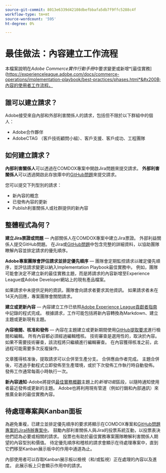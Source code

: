 ```yaml
---
source-git-commit: 8013e6339d42108dbefbbafa5db7f9ffc5288c4f
workflow-type: tm+mt
source-wordcount: '595'
ht-degree: 0%

---
```

# 最佳做法：內容建立工作流程

本檔案說明在&#x200B;*Adobe Commerce實作行動手冊*&#x200B;中要求變更或新增&#x200B;*[最佳實務] (https://experienceleague.adobe.com/docs/commerce-operations/implementation-playbook/best-practices/phases.html*&#x200B;內容的使用者工作流程。

## 誰可以建立請求？

Adobe接受來自內部和外部利害關係人的請求，包括但不限於以下群組中的個人：

- Adobe合作夥伴
- AdobeCTAG （客戶技術顧問小組）、客戶支援、客戶成功、工程團隊

## 如何建立請求？

**內部利害關係人**&#x200B;可以透過在COMDOX專案中開啟Jira問題來提交請求。 **外部利害關係人**&#x200B;可以透過開啟此存放庫中的[GitHub問題](https://github.com/AdobeDocs/commerce-operations.en/issues/new/choose)來提交請求。

您可以提交下列型別的請求：

- 新內容的概念
- 已發佈內容的更新
- Publish利害關係人或社群提供的新內容

## 整體程式為何？


**建立Jira票證或問題** — 內部關係人在COMDOX專案中建立Jira票證。 外部利益關係人提交GitHub問題。 在Jira或[GitHub問題](https://github.com/AdobeDocs/commerce-operations.en/issues/new/choose)中包含完整的詳細資料，以協助團隊瞭解內容並排定請求的優先順序。

**Adobe專案團隊會評估請求並排定優先順序** — 團隊會定期監控請求以確定優先順序，並評估請求變更以納入Implementation Playbook最佳實務中。 例如，團隊可能會決定不建立新的最佳實務主題，而是將請求的內容新增至Experience League或Adobe Developer網站上的現有產品檔案。

如果請求中未提供足夠的資訊，團隊會向請求者要求其他資訊。 如果請求者未在14天內回應，專案團隊會關閉請求。

**建立或更新內容** — 內容建立工作已依照[Adobe Experience League貢獻者指南](https://experienceleague.adobe.com/docs/contributor/contributor-guide/introduction.html)中記錄的程式完成。 根據請求，工作可能包括將新內容轉換為Markdown、建立主題或更新現有主題。

**內容檢閱、核准和發佈** — 內容在主題建立或更新期間使用[GitHub提取要求](https://experienceleague.adobe.com/docs/contributor/contributor-guide/setup/git-fundamentals.html?lang=en#pull-requests)進行檢閱和編輯。 所有內容都必須經過編輯稽核。 技術審查是選用性的，取決於內容。 如果不需要技術審查，該流程將只繼續進行編輯審查。 在內容獲得核准之前，此過程可能需要多次反複操作。

文章獲得核准後，提取請求可以合併至生產分支。 合併應由作者完成。 主題合併後，可透過手動程式立即發佈至生產環境，或於下次發佈工作執行時自動發佈。 發佈工作通常每兩小時執行一次。

**新內容通知**-Adobe將提供[最佳實務概觀](https://experienceleague.adobe.com/docs/commerce-operations/implementation-playbook/best-practices/phases.html?lang=en)主題上的&#x200B;*新增功能*&#x200B;區段，以隨時通知使用者最近發佈或更新的主題。 Adobe也將利用現有管道（例如行銷和內部通訊）來推廣全新的最佳實務內容。

## 待處理專案與Kanban面板

為避免重複，已建立並排定優先順序的要求將顯示在COMDOX專案和[GitHub問題專案的Jira待辦專案中](https://github.com/orgs/AdobeDocs/projects/6/views/1)。 鼓勵內部利害關係人與Jira的投票系統互動，以投票表決他們認為必要或相關的請求。 投票也有助於最佳實務專案團隊瞭解利害關係人期望的內容型別和價值。 待定優先順序和稽核的請求會顯示在待處理專案中，直到它們移至Kanban展示板中的作用中通道為止。

內部使用者可以存取Kanban展示板以檢視（和/或監視）正在處理的內容以及進度。 此展示板上只會顯示作用中的請求。
